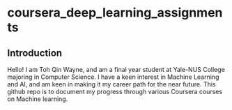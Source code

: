# coursera_deep_learning_assignments

## Introduction

Hello! I am Toh Qin Wayne, and am a final year student at Yale-NUS College majoring in Computer Science. I have a keen interest 
in Machine Learning and AI, and am keen in making it my career path for the near future. This github repo is to document my progress 
through various Coursera courses on Machine learning.

